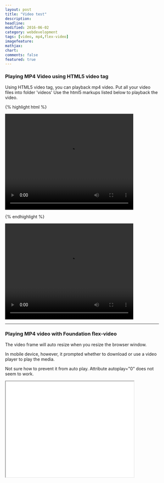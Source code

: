 ```yaml
---
layout: post
title: "Video test"
description: 
headline: 
modified: 2016-06-02
category: webdevelopment
tags: [video, mp4,flex-video]
imagefeature: 
mathjax: 
chart: 
comments: false
featured: true
---
```

### Playing MP4 Video using HTML5 video tag

Using HTML5 video tag, you can playback mp4 video. 
Put all your video files into folder 'videos'
Use the html5 markups listed below to playback the video.

{% highlight html %}
<div class="small-9 small-centered columns">
	<center>
		<video width="420" height="315" controls="controls" allowfullscreen="true" poster="">
			<source src="{% raw %}{{ site.url }}{% endraw %}/video file name.mp4" type="video/mp4">
		</video> 
	</center>
</div>

{% endhighlight %}
    
  
     
<div class="small-9 small-centered columns">
	<center>
		<video width="420" height="315" controls="controls" allowfullscreen="true" poster="">
			<source src="{{ site.url }}/shortvid.mp4" type="video/mp4">
		</video> 
	</center>
</div>
   
------------------

   
### Playing MP4 video with Foundation flex-video

The video frame will auto resize when you resize the browser window.
   
In mobile device, however, it prompted whether to download or use a video player to play the media.
 
Not sure how to prevent it from auto play. Attribute autoplay="0" does not seem to work.
 
     
<div class="small-9 small-centered columns">
	<div class="flex-video">
			<iframe width="420" height="315" src="{{ site.url }}/videos/shortvid.mp4" autoplay="0" frameborder="2" ></iframe>
	</div>  
</div>


 